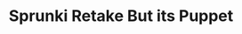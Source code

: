 ---
slug: sprunki-retake-but-its-puppet
title: Sprunki Retake But its Puppet
description: "Sprunki Retake But its Puppet is an exciting online game. Play for free directly in your browser!"
icon: /images/popular_mods/Sprunki Retake But its Puppet.png
url: https://wowtbc.net/sprunkin/sprunki-retake-puppet/index.html
previewImage: /images/popular_mods/Sprunki Retake But its Puppet.png
type: popular mods

# SEO配置
seo:
  title: "Sprunki Retake But its Puppet - Play Free Online Game | Fun Browser Games"
  description: "Sprunki Retake But its Puppet - Play this fun online game for free in your browser. No download required!"
  ogImage: "/images/popular_mods/Sprunki Retake But its Puppet.png"
  keywords: "sprunki-retake-but-its-puppet, online game, browser game, free game, popular mods game, play online"

videoUrls:
  - https://www.youtube.com/embed/example1
  - https://www.youtube.com/embed/example2

whyPlay:
  title: "Why Play Sprunki Retake But its Puppet?"
  items:
    - "Immersive Gameplay: Sprunki Retake But its Puppet offers an engaging and immersive gaming experience that will keep you entertained for hours"
    - "Challenging Levels: Test your skills with increasingly difficult challenges and obstacles"
    - "Beautiful Graphics: Enjoy stunning visuals and smooth animations that bring the game world to life"
    - "Regular Updates: New content and features are added regularly to keep the game fresh and exciting"
    - "Free to Play: Experience all the fun without spending a penny"
    - "Community Features: Connect with other players, share strategies, and compete for high scores"
    - "Cross-Platform: Play on any device with a web browser, no downloads required"

features:
  title: "Key Features of Sprunki Retake But its Puppet"
  image: "/images/popular_mods/Sprunki Retake But its Puppet.png"
  items:
    - "Intuitive Controls: Easy to learn controls make Sprunki Retake But its Puppet accessible for players of all skill levels"
    - "Multiple Game Modes: Enjoy various gameplay options that provide different challenges and experiences"
    - "Character Customization: Personalize your gaming experience with unique characters and items"
    - "Achievement System: Complete special tasks to earn rewards and recognition"
    - "Leaderboards: Compete with players worldwide and see who can achieve the highest scores"

characteristics:
  title: "Game Characteristics"
  image: "/images/popular_mods/Sprunki Retake But its Puppet.png"
  items:
    - "Genre: Popular mods game with elements of strategy and skill"
    - "Difficulty: Suitable for both casual gamers and those seeking a challenge"
    - "Play Time: Quick sessions or extended gameplay, depending on your preference"
    - "Art Style: Vibrant and engaging visuals that enhance the gaming experience"
    - "Sound Design: Immersive audio that complements the gameplay perfectly"

info: "Sprunki Retake But its Puppet is an exciting online game that offers players a unique and engaging gaming experience. With its intuitive controls, stunning visuals, and challenging gameplay, Sprunki Retake But its Puppet provides hours of entertainment for players of all ages and skill levels. Whether you're looking for a quick gaming session during a break or an extended play session, Sprunki Retake But its Puppet delivers an immersive experience that will keep you coming back for more. The game features multiple levels of increasing difficulty, ensuring that players are constantly challenged as they progress. With regular updates adding new content and features, Sprunki Retake But its Puppet remains fresh and exciting, providing endless entertainment options for its growing community of players."

howToPlayIntro: "Welcome to Sprunki Retake But its Puppet! This guide will walk you through the basics and help you master the game. Whether you're a beginner or looking to improve your skills, these tips and instructions will enhance your gaming experience."

howToPlaySteps:
  - title: "Getting Started"
    description: "Begin your Sprunki Retake But its Puppet adventure by familiarizing yourself with the controls. Use your keyboard or mouse to navigate through the game interface. The tutorial will guide you through the basic mechanics and help you understand the objectives."
  - title: "Understanding the Objectives"
    description: "In Sprunki Retake But its Puppet, your main goal is to progress through levels by completing specific objectives. Each level presents unique challenges that require different strategies and approaches."
  - title: "Mastering the Controls"
    description: "Practice using the controls to improve your precision and reaction time. Sprunki Retake But its Puppet requires quick reflexes and strategic thinking to overcome obstacles and defeat opponents."
  - title: "Utilizing Power-ups"
    description: "Collect power-ups throughout the game to enhance your abilities and overcome difficult challenges. Each power-up offers unique advantages that can be crucial for success."
  - title: "Developing Strategies"
    description: "As you progress in Sprunki Retake But its Puppet, develop effective strategies for different scenarios. Analyze patterns, anticipate challenges, and adapt your approach to maximize your performance."

faq:
  title: "Frequently Asked Questions about Sprunki Retake But its Puppet"
  items:
    - question: "Is Sprunki Retake But its Puppet free to play?"
      answer: "Yes, Sprunki Retake But its Puppet is completely free to play directly in your web browser. No downloads or purchases are required to enjoy the full game experience."
    - question: "Can I play Sprunki Retake But its Puppet on mobile devices?"
      answer: "Yes, Sprunki Retake But its Puppet is optimized for both desktop and mobile play. You can enjoy the game on any device with a web browser and internet connection."
    - question: "Are there any in-game purchases?"
      answer: "While Sprunki Retake But its Puppet is free to play, there may be optional in-game purchases available for cosmetic items or additional features that don't affect core gameplay."
    - question: "How often is Sprunki Retake But its Puppet updated?"
      answer: "The developers regularly update Sprunki Retake But its Puppet with new content, features, and improvements based on player feedback and game performance."
    - question: "Can I play Sprunki Retake But its Puppet offline?"
      answer: "Currently, Sprunki Retake But its Puppet requires an internet connection to play as it's a browser-based online game."
    - question: "Is Sprunki Retake But its Puppet suitable for children?"
      answer: "Yes, Sprunki Retake But its Puppet is designed to be family-friendly and suitable for players of all ages."
    - question: "How do I report bugs or issues?"
      answer: "If you encounter any problems while playing Sprunki Retake But its Puppet, you can report them through the game's support page or contact the developers directly through their website."
    - question: "Still Have Questions?"
      answer: "If you have additional questions about Sprunki Retake But its Puppet that aren't covered in this FAQ, please visit our support center or contact our customer service team for assistance."
---